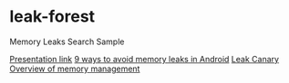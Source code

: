 # leak-forest
Memory Leaks Search Sample

[Presentation link](https://docs.google.com/presentation/d/1e6Pa-7Wv147ZNQpwpNQHC_dkzLc72LdW_5Mq-63shO8/edit?usp=sharing)
[9 ways to avoid memory leaks in Android](https://android.jlelse.eu/9-ways-to-avoid-memory-leaks-in-android-b6d81648e35e)
[Leak Canary](https://github.com/square/leakcanary)
[Overview of memory management](https://developer.android.com/topic/performance/memory-overview)
